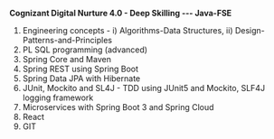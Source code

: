 **Cognizant Digital Nurture 4.0 - Deep Skilling --- Java-FSE**





1) Engineering concepts - i) Algorithms-Data Structures, ii) Design-Patterns-and-Principles
2) PL SQL programming (advanced)
3) Spring Core and Maven
4) Spring REST using Spring Boot
5) Spring Data JPA with Hibernate
6) JUnit, Mockito and SL4J - TDD using JUnit5 and Mockito, SLF4J logging framework 
7)  Microservices with Spring Boot 3 and Spring Cloud
8) React 
9) GIT
